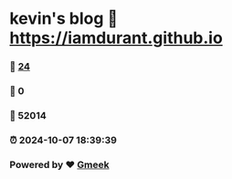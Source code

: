 # kevin's blog :link: https://iamdurant.github.io 
### :page_facing_up: [24](https://iamdurant.github.io/tag.html) 
### :speech_balloon: 0 
### :hibiscus: 52014 
### :alarm_clock: 2024-10-07 18:39:39 
### Powered by :heart: [Gmeek](https://github.com/Meekdai/Gmeek)
